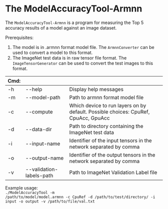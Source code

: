 # The ModelAccuracyTool-Armnn

The `ModelAccuracyTool-Armnn` is a program for measuring the Top 5 accuracy results of a model against an image dataset.

Prerequisites:
1. The model is in .armnn format model file. The `ArmnnConverter` can be used to convert a model to this format.
2. The ImageNet test data is in raw tensor file format. The `ImageTensorGenerator` can be used to convert the test
images to this format.

|Cmd:|||
| ---|---|---|
| -h | --help                   | Display help messages |
| -m | --model-path             | Path to armnn format model file |
| -c | --compute                | Which device to run layers on by default. Possible choices: CpuRef, CpuAcc, GpuAcc |
| -d | --data-dir               | Path to directory containing the ImageNet test data |
| -i | --input-name             | Identifier of the input tensors in the network separated by comma |
| -o | --output-name            | Identifier of the output tensors in the network separated by comma |
| -v | --validation-labels-path | Path to ImageNet Validation Label file |

Example usage: <br>
<code>./ModelAccuracyTool -m /path/to/model/model.armnn -c CpuRef -d /path/to/test/directory/ -i input -o output
-v /path/to/file/val.txt</code>
